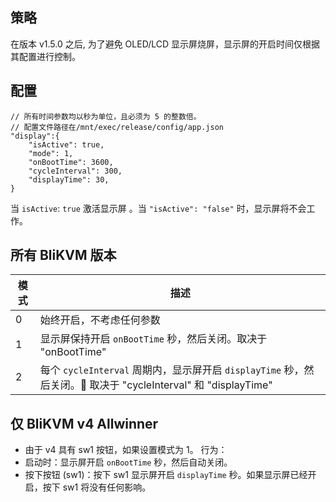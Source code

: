 ## 策略
在版本 v1.5.0 之后, 为了避免 OLED/LCD 显示屏烧屏，显示屏的开启时间仅根据其配置进行控制。

## 配置
```
// 所有时间参数均以秒为单位，且必须为 5 的整数倍。
// 配置文件路径在/mnt/exec/release/config/app.json
"display":{
    "isActive": true,
    "mode": 1,              
    "onBootTime": 3600,     
    "cycleInterval": 300,
    "displayTime": 30,
}
```
当 `isActive`: `true` 激活显示屏 。当 `"isActive": "false"` 时，显示屏将不会工作。

## 所有 BliKVM 版本

|模式|描述|
|-|-|
|0|始终开启，不考虑任何参数|
|1|显示屏保持开启 `onBootTime` 秒，然后关闭。取决于 "onBootTime"|
|2|每个 `cycleInterval` 周期内，显示屏开启 `displayTime` 秒，然后关闭。:rotating_light: 取决于 "cycleInterval" 和 "displayTime"|

## 仅 BliKVM v4 Allwinner
* 由于 v4 具有 sw1 按钮，如果设置模式为 1。
行为：
* 启动时：显示屏开启 `onBootTime` 秒，然后自动关闭。
* 按下按钮 (sw1)：按下 sw1 显示屏开启 `displayTime` 秒。如果显示屏已经开启，按下 sw1 将没有任何影响。
